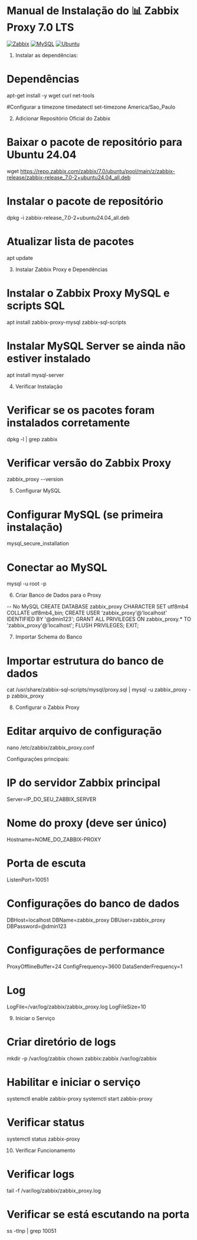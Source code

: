 # Manual de Instalação do 📊 Zabbix Proxy 7.0 LTS

[![Zabbix](https://img.shields.io/badge/Zabbix-7.0-red?style=for-the-badge&logo=zabbix)](https://www.zabbix.com/)
[![MySQL](https://img.shields.io/badge/MySQL-8.0-blue?style=for-the-badge&logo=mysql)](https://www.mysql.com/)
[![Ubuntu](https://img.shields.io/badge/Ubuntu-24.04-orange?style=for-the-badge&logo=ubuntu)](https://ubuntu.com/)



1. Instalar as dependências:
# Dependências
apt-get install -y wget curl net-tools 

#Configurar a timezone
timedatectl set-timezone America/Sao_Paulo

2. Adicionar Repositório Oficial do Zabbix

# Baixar o pacote de repositório para Ubuntu 24.04
wget https://repo.zabbix.com/zabbix/7.0/ubuntu/pool/main/z/zabbix-release/zabbix-release_7.0-2+ubuntu24.04_all.deb

# Instalar o pacote de repositório
dpkg -i zabbix-release_7.0-2+ubuntu24.04_all.deb

# Atualizar lista de pacotes
apt update

3. Instalar Zabbix Proxy e Dependências

# Instalar o Zabbix Proxy MySQL e scripts SQL
apt install zabbix-proxy-mysql zabbix-sql-scripts

# Instalar MySQL Server se ainda não estiver instalado
apt install mysql-server

4. Verificar Instalação

# Verificar se os pacotes foram instalados corretamente
dpkg -l | grep zabbix

# Verificar versão do Zabbix Proxy
zabbix_proxy --version

5. Configurar MySQL

# Configurar MySQL (se primeira instalação)
mysql_secure_installation

# Conectar ao MySQL
mysql -u root -p

6. Criar Banco de Dados para o Proxy

-- No MySQL
CREATE DATABASE zabbix_proxy CHARACTER SET utf8mb4 COLLATE utf8mb4_bin;
CREATE USER 'zabbix_proxy'@'localhost' IDENTIFIED BY '@dmin123';
GRANT ALL PRIVILEGES ON zabbix_proxy.* TO 'zabbix_proxy'@'localhost';
FLUSH PRIVILEGES;
EXIT;

7. Importar Schema do Banco

# Importar estrutura do banco de dados
cat /usr/share/zabbix-sql-scripts/mysql/proxy.sql | mysql -u zabbix_proxy -p zabbix_proxy

8. Configurar o Zabbix Proxy

# Editar arquivo de configuração
nano /etc/zabbix/zabbix_proxy.conf

Configurações principais:

# IP do servidor Zabbix principal
Server=IP_DO_SEU_ZABBIX_SERVER

# Nome do proxy (deve ser único)
Hostname=NOME_DO_ZABBIX-PROXY

# Porta de escuta
ListenPort=10051

# Configurações do banco de dados
DBHost=localhost
DBName=zabbix_proxy
DBUser=zabbix_proxy
DBPassword=@dmin123

# Configurações de performance
ProxyOfflineBuffer=24
ConfigFrequency=3600
DataSenderFrequency=1

# Log
LogFile=/var/log/zabbix/zabbix_proxy.log
LogFileSize=10

9. Iniciar o Serviço

# Criar diretório de logs
mkdir -p /var/log/zabbix
chown zabbix:zabbix /var/log/zabbix

# Habilitar e iniciar o serviço
systemctl enable zabbix-proxy
systemctl start zabbix-proxy

# Verificar status
systemctl status zabbix-proxy


10. Verificar Funcionamento

# Verificar logs
tail -f /var/log/zabbix/zabbix_proxy.log

# Verificar se está escutando na porta
ss -tlnp | grep 10051

